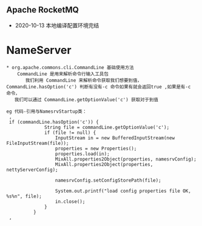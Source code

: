 ## Apache RocketMQ 
* 2020-10-13 本地编译配置环境完结

# NameServer
    * org.apache.commons.cli.CommandLine 基础使用方法
        CommandLine 是用来解析命令行输入工具包
           我们利用 CommandLine 来解析命令获取我们想要到值， CommandLine.hasOption('c') 判断有没有-c 命令如果有就会返回true ,如果是有-c 命令，
       我们可以通过 CommandLine.getOptionValue('c') 获取对于到值

    eg 代码-引用与NamesrvStartup类：
     ,
     if (commandLine.hasOption('c')) {
                  String file = commandLine.getOptionValue('c');
                  if (file != null) {
                      InputStream in = new BufferedInputStream(new FileInputStream(file));
                      properties = new Properties();
                      properties.load(in);
                      MixAll.properties2Object(properties, namesrvConfig);
                      MixAll.properties2Object(properties, nettyServerConfig);

                      namesrvConfig.setConfigStorePath(file);

                      System.out.printf("load config properties file OK, %s%n", file);
                      in.close();
                  }
              }
     ,

